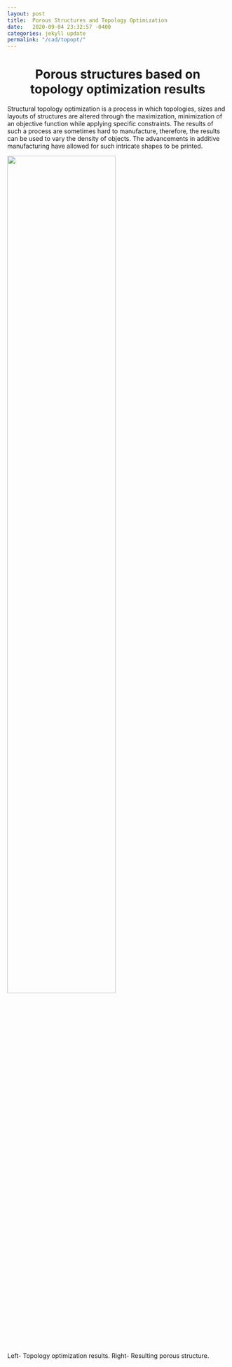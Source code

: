 ```yaml
---
layout: post
title:  Porous Structures and Topology Optimization 
date:   2020-09-04 23:32:57 -0400
categories: jekyll update
permalink: "/cad/topopt/"
---
```


<div class="w3-row">
    <h1 style="text-align:center">Porous structures based on topology optimization results</h1>
    <p class = "justify">
    Structural topology optimization is a process in which topologies, sizes and layouts of structures are altered through the maximization, minimization of an objective function while applying specific constraints. The results of such a process are sometimes hard to manufacture, therefore, the results can be used to vary the density of objects. The advancements in additive manufacturing have allowed for such intricate shapes to be printed. 
    </p> 
    <div class="w3-main w3-center" >
        <img src="/portfolio/assets/img/Additional_plate.PNG" width="70%" height="70%">
        <figcaption> Left- Topology optimization results. Right- Resulting porous structure.</figcaption>
    </div>
</div>


